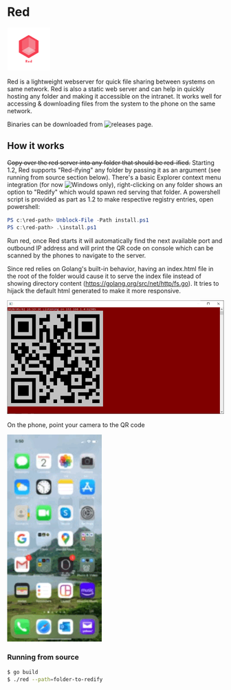 # Red 
<img src="https://github.com/sn123/red/raw/master/screenshots/red.png" width="100">

Red is a lightweight webserver for quick file sharing between systems on same network. Red is also a static web server and can help in quickly hosting any folder and making it accessible on the intranet.
It works well for accessing & downloading files from the system to the phone on the same network.

Binaries can be downloaded from ![releases](https://github.com/sn123/red/releases) page.
## How it works
~~Copy over the red server into any folder that should be red-ified.~~
Starting 1.2, Red supports "Red-ifying" any folder by passing it as an argument (see running from source section below).
There's a basic Explorer context menu integration (for now ![Windows only](https://github.com/sn123/red/issues/2)), right-clicking on any folder shows an option to "Redify" which would spawn red serving that folder.
A powershell script is provided as part as 1.2 to make respective registry entries, open powershell:
```powershell
PS c:\red-path> Unblock-File -Path install.ps1
PS c:\red-path> .\install.ps1
```

Run red, once Red starts it will automatically find the next available port and outbound IP address and will print the QR code on console which can be scanned by the phones to navigate to the server.

Since red relies on Golang's built-in behavior, having an index.html file in the root of the folder would cause it to serve the index file instead of showing directory content (https://golang.org/src/net/http/fs.go). It tries to hijack the default html generated to make it more responsive.

![Run](https://github.com/sn123/red/raw/master/screenshots/screenshot.png)

On the phone, point your camera to the QR code

![Phone](https://github.com/sn123/red/raw/master/screenshots/phone.gif)

### Running from source
```bash
$ go build
$ ./red --path=folder-to-redify
```

